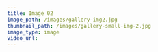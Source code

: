 ```yaml
---
title: Image 02
image_path: /images/gallery-img2.jpg
thumbnail_path: /images/gallery-small-img-2.jpg
image_type: image
video_url: 
---
```

